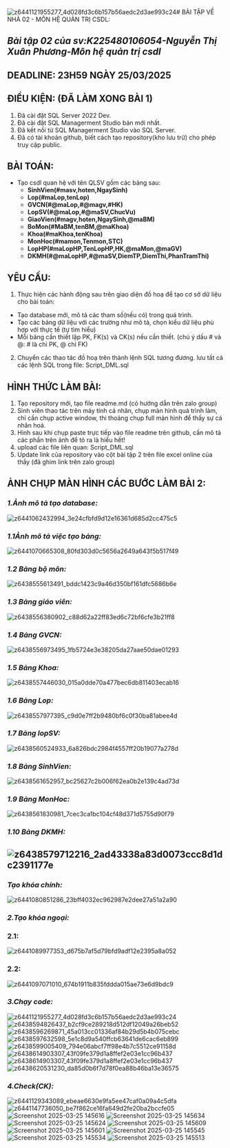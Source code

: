![z6441121955277_4d028fd3c6b157b56aedc2d3ae993c24](https://github.com/user-attachments/assets/76cb69d9-6189-4b9f-8961-20e89fd4103a)# BÀI TẬP VỀ NHÀ 02 - MÔN HỆ QUẢN TRỊ CSDL:
## *Bài tập 02 của sv:K225480106054-Nguyễn Thị Xuân Phương-Môn hệ quản trị csdl*
## DEADLINE: 23H59 NGÀY 25/03/2025

## ĐIỀU KIỆN: (ĐÃ LÀM XONG BÀI 1)
1. Đã cài đặt SQL Server 2022 Dev.
2. Đã cài đặt SQL Managerment Studio bản mới nhất.
3. Đã kết nối từ SQL Managerment Studio vào SQL Server.
4. Đã có tài khoản github, biết cách tạo repository(kho lưu trữ) cho phép truy cập public.

## BÀI TOÁN:
- Tạo csdl quan hệ với tên QLSV gồm các bảng sau:
  + **SinhVien(#masv,hoten,NgaySinh)**
  + **Lop(#maLop,tenLop)**
  + **GVCN(#@maLop,#@magv,#HK)**
  + **LopSV(#@maLop,#@maSV,ChucVu)**
  + **GiaoVien(#magv,hoten,NgaySinh,@maBM)**
  + **BoMon(#MaBM,tenBM,@maKhoa)**
  + **Khoa(#maKhoa,tenKhoa)**
  + **MonHoc(#mamon,Tenmon,STC)**
  + **LopHP(#maLopHP,TenLopHP,HK,@maMon,@maGV)**
  + **DKMH(#@maLopHP,#@maSV,DiemTP,DiemThi,PhanTramThi)**

## YÊU CẦU:
1. Thực hiện các hành động sau trên giao diện đồ hoạ để tạo cơ sở dữ liệu cho bài toán:
  + Tạo database mới, mô tả các tham số(nếu có) trong quá trình.
  + Tạo các bảng dữ liệu với các trường như mô tả, chọn kiểu dữ liệu phù hợp với thực tế (tự tìm hiểu)
  + Mỗi bảng cần thiết lập PK, FK(s) và CK(s) nếu cần thiết. (chú ý dấu # và @: # là chỉ PK, @ chỉ FK)
2. Chuyển các thao tác đồ hoạ trên thành lệnh SQL tương đương. lưu tất cả các lệnh SQL trong file: Script_DML.sql


## HÌNH THỨC LÀM BÀI:
1. Tạo repository mới, tạo file readme.md (có hướng dẫn trên zalo group)
2. Sinh viên thao tác trên máy tính cá nhân, chụp màn hình quá trình làm, chỉ cần chụp active window, thi thoảng chụp full màn hình để thấy sự cá nhân hoá.
3. Hình sau khi chụp paste trực tiếp vào file readme trên github, cần mô tả các phần trên ảnh để tỏ ra là hiểu hết!
4. upload các file liên quan: Script_DML.sql
5. Update link của repository vào cột bài tập 2 trên file excel online của thầy (đã ghim link trên zalo group)




## ẢNH CHỤP MÀN HÌNH CÁC BƯỚC LÀM BÀI 2:
### *1.Ảnh mô tả tạo database:*
![z6441062432994_3e24cfbfd9d12e16361d685d2cc475c5](https://github.com/user-attachments/assets/3a31a878-cd79-40ae-81ab-11614a1b168d)
### *1.1Ảnh mô tả việc tạo bảng:*
![z6441070665308_80fd303d0c5656a2649a643f5b517f49](https://github.com/user-attachments/assets/877fa945-a63d-4e04-bad2-6bec2512c990)
### *1.2 Bảng bộ môn:*
![z6438555613491_bddc1423c9a46d350bf161dfc5686b6e](https://github.com/user-attachments/assets/8010cc02-82e8-4b47-bb38-614b2b471faf)
### *1.3 Bảng giáo viên:*
![z6438556380902_c88d62a22ff83ed6c72bf6cfe3b21ff8](https://github.com/user-attachments/assets/e22722ce-5f9a-4016-b355-a928e6046a82)
### *1.4 Bảng GVCN:*
![z6438556973495_1fb5724e3e38205da27aae50dae01293](https://github.com/user-attachments/assets/39b37f24-470e-4233-96ad-b73a40cbb725)
### *1.5 Bảng Khoa:*
![z6438557446030_015a0dde70a477bec6db811403ecab16](https://github.com/user-attachments/assets/c03e1411-d812-467f-8c76-d5dc1ab5f8be)
### *1.6 Bảng Lop:*
![z6438557977395_c9d0e7ff2b9480bf6c0f30ba81abee4d](https://github.com/user-attachments/assets/b9f1a618-7b07-4315-a503-53e191ffacf4)
### *1.7 Bảng lopSV:*
![z6438560524933_6a826bdc2984f4557ff20b19077a278d](https://github.com/user-attachments/assets/8387c3dc-0b81-44e1-98d3-e9a0dc5835c2)
### *1.8 Bảng SinhVien:*
![z6438561652957_bc25627c2b006f62ea0b2e139c4ad73d](https://github.com/user-attachments/assets/d66ee30b-1f0c-420f-b477-761198a15407)
### *1.9 Bảng MonHoc:*
![z6438561830981_7cec3ca1bc104cf48d371d5755d90f79](https://github.com/user-attachments/assets/68f9c334-0153-451b-a246-1c13870041e2)
### *1.10 Bảng DKMH:*
![z6438579712216_2ad43338a83d0073ccc8d1dc2391177e](https://github.com/user-attachments/assets/d09121de-043e-454b-a288-88d0e2a656ff)
-----------------------------------------------------------------------------------------------------------------------------------
### *Tạo khóa chính:*
![z6441080851286_23bff4032ec962987e2dee27a51a2a90](https://github.com/user-attachments/assets/b712defd-5425-402d-a0b4-643a4fa3af24)
### *2.Tạo khóa ngoại:*
### 2.1:
![z6441089977353_d675b7af5d79bfd9adf12e2395a8a052](https://github.com/user-attachments/assets/e718a0a3-8131-4d6c-bbfb-b43939d587d9)
### 2.2:
![z6441097071010_674b1911b835fddda015ae73e6d9bdc9](https://github.com/user-attachments/assets/947cd5b5-cc24-47f9-b42f-3d8239e6b9cf)
### *3.Chạy code:*
![z6441121955277_4d028fd3c6b157b56aedc2d3ae993c24](https://github.com/user-attachments/assets/5d49e6df-f778-4570-8805-b33326e0c823)
![z6438594826437_b2cf9ce289218d512df12049a26beb52](https://github.com/user-attachments/assets/7025facd-a75e-43f5-ab6c-c35dcad3364c)
![z6438596269871_45a013cc01336af84b29d5b4b075cebc](https://github.com/user-attachments/assets/1b49e75b-6577-4746-bc10-963b0bc8145f)
![z6438597632598_5e1c8d9a540ffcb63641de6cac6eb899](https://github.com/user-attachments/assets/aa4eb13c-ee7c-4743-916c-ea5631adb77d)
![z6438599005409_794e06abcf7ff98e4b7c5512ce91158d](https://github.com/user-attachments/assets/0d8ebb2d-deab-453b-a331-4f22562e3487)
![z6438614903307_43f09fe379d1a8ffef2e03e1cc96b437](https://github.com/user-attachments/assets/9ecf56a8-9e40-4786-a4e6-84825342b188)
![z6438614903307_43f09fe379d1a8ffef2e03e1cc96b437](https://github.com/user-attachments/assets/901a4a1a-1799-42d6-89d7-bba0e6ac9266)
![z6438620531230_da85d0b6f7d78f0ea88b46ba13e36575](https://github.com/user-attachments/assets/a3b95b1c-572d-4fb3-9c31-51d8789f4031)
### *4.Check(CK):*
![z6441129343089_ebeae6630e9fa5ee47caf0a09a4c5dfa](https://github.com/user-attachments/assets/74427cb6-56e4-4c74-8a4e-65b5abbbef42)
![z6441147736050_be7f862ce16fa649d2fe20ba2bccfe05](https://github.com/user-attachments/assets/f44bf875-654a-4443-b30f-77bb0b29525b)
![Screenshot 2025-03-25 145616](https://github.com/user-attachments/assets/ccd7763f-c901-4e60-bdb4-1e53f71ee95a)
![Screenshot 2025-03-25 145634](https://github.com/user-attachments/assets/4b5aa05e-1f9c-4379-8f27-0afaf0a04028)
![Screenshot 2025-03-25 145624](https://github.com/user-attachments/assets/b817539a-d189-414e-9735-fa9998968118)
![Screenshot 2025-03-25 145609](https://github.com/user-attachments/assets/98c1fe99-edf2-4b42-be8e-c4580ef546b8)
![Screenshot 2025-03-25 145601](https://github.com/user-attachments/assets/e20ae771-37ce-45af-9d94-177bd8e9f5ff)
![Screenshot 2025-03-25 145545](https://github.com/user-attachments/assets/3b95d7e1-2c8f-4b52-8d41-9aa21f4e268e)
![Screenshot 2025-03-25 145534](https://github.com/user-attachments/assets/b8f7e6f9-5cc3-4c3a-922b-7af32c585bcd)
![Screenshot 2025-03-25 145513](https://github.com/user-attachments/assets/6d238b67-8e9a-4901-9816-dc245a61b7c3)



























































